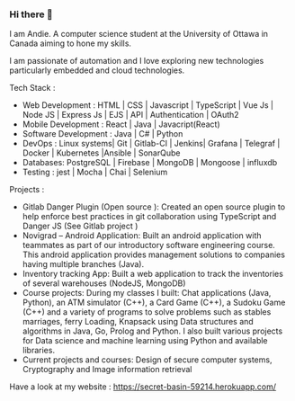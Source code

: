 ### Hi there 👋

<!--
**AnderwanSAM/AnderwanSAM** is a ✨ _special_ ✨ repository because its `README.md` (this file) appears on your GitHub profile.

Here are some ideas to get you started:

- 🔭 I’m currently working on ...
- 🌱 I’m currently learning ...
- 👯 I’m looking to collaborate on ...
- 🤔 I’m looking for help with ...
- 💬 Ask me about ...
- 📫 How to reach me: ...
- 😄 Pronouns: ...
- ⚡ Fun fact: ...
-->

I am Andie. A computer science student at the University of Ottawa in  Canada aiming to hone my skills. 

I am passionate of automation and I love exploring new technologies particularly embedded and cloud technologies. 

Tech Stack : 
 * Web Development : HTML | CSS | Javascript | TypeScript | Vue Js | Node JS | Express Js | EJS | API | Authentication | OAuth2
 * Mobile Development : React | Java | Javacript(React)
 * Software Development : Java | C# | Python
 * DevOps : Linux systems| Git | Gitlab-CI | Jenkins|  Grafana | Telegraf | Docker | Kubernetes |Ansible | SonarQube 
 * Databases:  PostgreSQL | Firebase | MongoDB | Mongoose | influxdb
 * Testing : jest | Mocha | Chai | Selenium 

 Projects : 

 * Gitlab Danger Plugin (Open source ): Created an open source plugin to help enforce best practices in git collaboration using TypeScript and Danger JS (See Gitlab project ) 
 * Novigrad – Android Application: Built an android application with teammates as part of our introductory software engineering course. This android application provides management solutions to companies having multiple branches (Java).
 *	Inventory tracking App: Built a web application to track the inventories of several warehouses (NodeJS, MongoDB)
 *	Course projects: During my classes I built: Chat applications (Java, Python), an ATM simulator (C++), a Card Game (C++), a Sudoku Game (C++) and a variety of programs to solve problems such as stables marriages, ferry Loading, Knapsack using Data structures and algorithms in Java, Go, Prolog and Python. I also built various projects for Data science and machine learning using Python and available libraries.
 *	Current projects and courses: Design of secure computer systems, Cryptography and Image information retrieval



Have a look at my website : https://secret-basin-59214.herokuapp.com/ 
